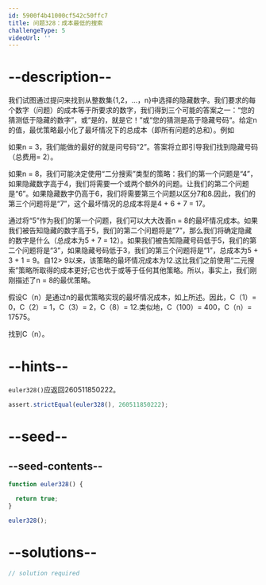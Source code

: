 ```yaml
---
id: 5900f4b41000cf542c50ffc7
title: 问题328：成本最低的搜索
challengeType: 5
videoUrl: ''
---
```


# --description--

我们试图通过提问来找到从整数集{1,2，...，n}中选择的隐藏数字。我们要求的每个数字（问题）的成本等于所要求的数字，我们得到三个可能的答案之一：“您的猜测低于隐藏的数字”，或“是的，就是它！”或“您的猜测是高于隐藏号码“。给定n的值，最优策略最小化了最坏情况下的总成本（即所有问题的总和）。例如

如果n = 3，我们能做的最好的就是问号码“2”。答案将立即引导我们找到隐藏号码（总费用= 2）。

如果n = 8，我们可能决定使用“二分搜索”类型的策略：我们的第一个问题是“4”，如果隐藏数字高于4，我们将需要一个或两个额外的问题。让我们的第二个问题是“6”。如果隐藏数字仍高于6，我们将需要第三个问题以区分7和8.因此，我们的第三个问题将是“7”，这个最坏情况的总成本将是4 + 6 + 7 = 17。

通过将“5”作为我们的第一个问题，我们可以大大改善n = 8的最坏情况成本。如果我们被告知隐藏的数字高于5，我们的第二个问题将是“7”，那么我们将确定隐藏的数字是什么（总成本为5 + 7 = 12）。如果我们被告知隐藏号码低于5，我们的第二个问题将是“3”，如果隐藏号码低于3，我们的第三个问题将是“1”，总成本为5 + 3 + 1 = 9。自12> 9以来，该策略的最坏情况成本为12.这比我们之前使用“二元搜索”策略所取得的成本更好;它也优于或等于任何其他策略。所以，事实上，我们刚刚描述了n = 8的最优策略。

假设C（n）是通过n的最优策略实现的最坏情况成本，如上所述。因此，C（1）= 0，C（2）= 1，C（3）= 2，C（8）= 12.类似地，C（100）= 400，C（n）= 17575。

找到C（n）。

# --hints--

`euler328()`应返回260511850222。

```js
assert.strictEqual(euler328(), 260511850222);
```

# --seed--

## --seed-contents--

```js
function euler328() {

  return true;
}

euler328();
```

# --solutions--

```js
// solution required
```
